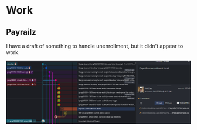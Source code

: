 # Work

## Payrailz

I have a draft of something to handle unenrollment, but it didn't appear to work.

![Unenrollment](image.png)
